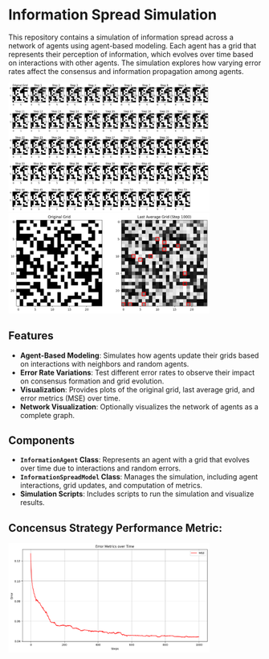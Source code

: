 # Information Spread Simulation

This repository contains a simulation of information spread across a network of agents using agent-based modeling. Each agent has a grid that represents their perception of information, which evolves over time based on interactions with other agents. The simulation explores how varying error rates affect the consensus and information propagation among agents.

<p float="left">
  <img src="sample_outputs/Information_Flow.png" alt="Accuracy Plot" width="400" />
  <img src="sample_outputs/ivsf.png" alt="ROC Curve" width="400" />
</p>


## Features

- **Agent-Based Modeling**: Simulates how agents update their grids based on interactions with neighbors and random agents.
- **Error Rate Variations**: Test different error rates to observe their impact on consensus formation and grid evolution.
- **Visualization**: Provides plots of the original grid, last average grid, and error metrics (MSE) over time.
- **Network Visualization**: Optionally visualizes the network of agents as a complete graph.

## Components

- **`InformationAgent` Class**: Represents an agent with a grid that evolves over time due to interactions and random errors.
- **`InformationSpreadModel` Class**: Manages the simulation, including agent interactions, grid updates, and computation of metrics.
- **Simulation Scripts**: Includes scripts to run the simulation and visualize results.

## Concensus Strategy Performance Metric:

<p float="left">
  <img src="sample_outputs/metrics.png" alt="Accuracy Plot" width="400" />
</p>
